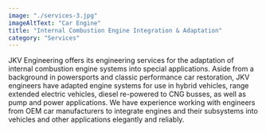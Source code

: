 ```yaml
---
image: "./services-3.jpg"
imageAltText: "Car Engine"
title: "Internal Combustion Engine Integration & Adaptation"
category: "Services"
---
```


JKV Engineering offers its engineering services for the adaptation of internal combustion engine systems into special applications. Aside from a background in powersports and classic performance car restoration, JKV engineers have adapted engine systems for use in hybrid vehicles, range extended electric vehicles, diesel re-powered to CNG busses, as well as pump and power applications. We have experience working with engineers from OEM car manufacturers to integrate engines and their subsystems into vehicles and other applications elegantly and reliably. 